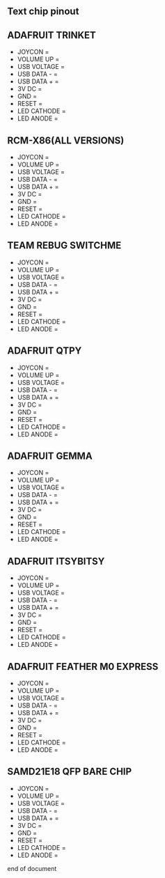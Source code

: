 ## Text chip pinout

## ADAFRUIT TRINKET

- JOYCON =
- VOLUME UP =
- USB VOLTAGE =
- USB DATA - =
- USB DATA + =
- 3V DC =
- GND =
- RESET = 
- LED CATHODE =
- LED ANODE =

## RCM-X86(ALL VERSIONS)

- JOYCON =
- VOLUME UP =
- USB VOLTAGE =
- USB DATA - =
- USB DATA + =
- 3V DC =
- GND =
- RESET = 
- LED CATHODE =
- LED ANODE =

## TEAM REBUG SWITCHME

- JOYCON =
- VOLUME UP =
- USB VOLTAGE =
- USB DATA - =
- USB DATA + =
- 3V DC =
- GND =
- RESET = 
- LED CATHODE =
- LED ANODE =

## ADAFRUIT QTPY

- JOYCON =
- VOLUME UP =
- USB VOLTAGE =
- USB DATA - =
- USB DATA + =
- 3V DC =
- GND =
- RESET = 
- LED CATHODE =
- LED ANODE =

## ADAFRUIT GEMMA

- JOYCON =
- VOLUME UP =
- USB VOLTAGE =
- USB DATA - =
- USB DATA + =
- 3V DC =
- GND =
- RESET = 
- LED CATHODE =
- LED ANODE =

## ADAFRUIT ITSYBITSY

- JOYCON =
- VOLUME UP =
- USB VOLTAGE =
- USB DATA - =
- USB DATA + =
- 3V DC =
- GND =
- RESET = 
- LED CATHODE =
- LED ANODE =

## ADAFRUIT FEATHER M0 EXPRESS

- JOYCON =
- VOLUME UP =
- USB VOLTAGE =
- USB DATA - =
- USB DATA + =
- 3V DC =
- GND =
- RESET = 
- LED CATHODE =
- LED ANODE =

## SAMD21E18 QFP BARE CHIP

- JOYCON =
- VOLUME UP =
- USB VOLTAGE =
- USB DATA - =
- USB DATA + =
- 3V DC =
- GND =
- RESET = 
- LED CATHODE =
- LED ANODE =



end of document
